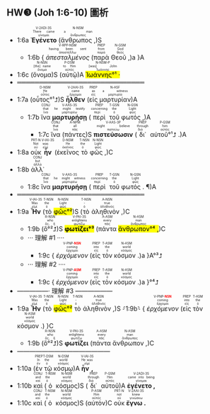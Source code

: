 ## HW❸ (Joh 1:6-10) 圖析
- <rt>1:6a</rt> <RUBY><ruby><ruby><strong>Ἐγένετο</strong><rt>γίνομαι</rt></ruby><rt>There came</rt></ruby><rt>V-2ADI-3S</rt></RUBY> (<RUBY><ruby><ruby>ἄνθρωπος ,<rt>ἄνθρωπος</rt></ruby><rt>a man</rt></ruby><rt>N-NSM</rt></RUBY>)S 
	- <rt>1:6b</rt> { <RUBY><ruby><ruby><em>ἀπεσταλμένος</em><rt>ἀποστέλλω</rt></ruby><rt>having been sent</rt></ruby><rt>V-RPP-NSM</rt></RUBY> (<RUBY><ruby><ruby>παρὰ<rt>παρά</rt></ruby><rt>from</rt></ruby><rt>PREP</rt></RUBY> <RUBY><ruby><ruby>Θεοῦ ,<rt>θεός</rt></ruby><rt>God</rt></ruby><rt>N-GSM</rt></RUBY>)a }A 
- <rt>1:6c</rt> (<RUBY><ruby><ruby>ὄνομα<rt>ὄνομα</rt></ruby><rt>[the] name</rt></ruby><rt>N-NSN</rt></RUBY>)S (<RUBY><ruby><ruby>αὐτῷ<rt>αὐτός</rt></ruby><rt>to Him</rt></ruby><rt>P-DSM</rt></RUBY>)A <RUBY><ruby><ruby><mark>Ἰωάννης°¹ ·</mark><rt>Ἰωάννης</rt></ruby><rt>[was] John</rt></ruby><rt>N-NSM-P</rt></RUBY> 
- ═════════════════════════════
- <rt>1:7a</rt> (<RUBY><ruby><ruby>οὗτος°¹⮥<rt>οὗτος</rt></ruby><rt>He</rt></ruby><rt>D-NSM</rt></RUBY>)S <RUBY><ruby><ruby><strong>ἦλθεν</strong><rt>ἔρχομαι</rt></ruby><rt>came</rt></ruby><rt>V-2AAI-3S</rt></RUBY> (<RUBY><ruby><ruby>εἰς<rt>εἰς</rt></ruby><rt>as</rt></ruby><rt>PREP</rt></RUBY> <RUBY><ruby><ruby>μαρτυρίαν<rt>μαρτυρία</rt></ruby><rt>a witness</rt></ruby><rt>N-ASF</rt></RUBY>)A
	- <rt>1:7b</rt> <RUBY><ruby><ruby>ἵνα<rt>ἵνα</rt></ruby><rt>that</rt></ruby><rt>CONJ</rt></RUBY> <RUBY><ruby><ruby><strong>μαρτυρήσῃ</strong><rt>μαρτυρέω</rt></ruby><rt>he might testify</rt></ruby><rt>V-AAS-3S</rt></RUBY> (<RUBY><ruby><ruby>περὶ<rt>περί</rt></ruby><rt>concerning</rt></ruby><rt>PREP</rt></RUBY> <RUBY><ruby><ruby>τοῦ<rt>ὁ</rt></ruby><rt>the</rt></ruby><rt>T-GSN</rt></RUBY> <RUBY><ruby><ruby>φωτός ,<rt>φῶς</rt></ruby><rt>Light</rt></ruby><rt>N-GSN</rt></RUBY>)A
		- <rt>1:7c</rt> <RUBY><ruby><ruby>ἵνα<rt>ἵνα</rt></ruby><rt>that</rt></ruby><rt>CONJ</rt></RUBY> (<RUBY><ruby><ruby>πάντες<rt>πᾶς</rt></ruby><rt>all</rt></ruby><rt>A-NPM</rt></RUBY>)S <RUBY><ruby><ruby><strong>πιστεύσωσιν</strong><rt>πιστεύω</rt></ruby><rt>might believe</rt></ruby><rt>V-AAS-3P</rt></RUBY> (<RUBY><ruby><ruby>δι᾽<rt>διά</rt></ruby><rt>through</rt></ruby><rt>PREP</rt></RUBY> <RUBY><ruby><ruby>αὐτοῦ°¹⮥ .<rt>αὐτός</rt></ruby><rt>him</rt></ruby><rt>P-GSM</rt></RUBY>)A 
- <rt>1:8a</rt> <RUBY><ruby><ruby>οὐκ<rt>οὐ</rt></ruby><rt>Not</rt></ruby><rt>PRT-N</rt></RUBY> <RUBY><ruby><ruby><strong>ἦν</strong><rt>εἰμί</rt></ruby><rt>was</rt></ruby><rt>V-IAI-3S</rt></RUBY> (<RUBY><ruby><ruby>ἐκεῖνος<rt>ἐκεῖνος</rt></ruby><rt>He</rt></ruby><rt>D-NSM</rt></RUBY> <RUBY><ruby><ruby>τὸ<rt>ὁ</rt></ruby><rt>the</rt></ruby><rt>T-NSN</rt></RUBY> <RUBY><ruby><ruby>φῶς ,<rt>φῶς</rt></ruby><rt>Light</rt></ruby><rt>N-NSN</rt></RUBY>)C
- <rt>1:8b</rt> <RUBY><ruby><ruby>ἀλλ᾽<rt>ἀλλά</rt></ruby><rt>but</rt></ruby><rt>CONJ</rt></RUBY> 
	- <rt>1:8c</rt> <RUBY><ruby><ruby>ἵνα<rt>ἵνα</rt></ruby><rt>that</rt></ruby><rt>CONJ</rt></RUBY> <RUBY><ruby><ruby><strong>μαρτυρήσῃ</strong><rt>μαρτυρέω</rt></ruby><rt>he might witness</rt></ruby><rt>V-AAS-3S</rt></RUBY> (<RUBY><ruby><ruby>περὶ<rt>περί</rt></ruby><rt>concerning</rt></ruby><rt>PREP</rt></RUBY> <RUBY><ruby><ruby>τοῦ<rt>ὁ</rt></ruby><rt>the</rt></ruby><rt>T-GSN</rt></RUBY> <RUBY><ruby><ruby>φωτός . ¶<rt>φῶς</rt></ruby><rt>Light</rt></ruby><rt>N-GSN</rt></RUBY>)A
- ═════════════════════════════
- <rt>1:9a</rt> <RUBY><ruby><ruby><strong>Ἦν</strong><rt>εἰμί</rt></ruby><rt>Was</rt></ruby><rt>V-IAI-3S</rt></RUBY> (<RUBY><ruby><ruby>τὸ<rt>ὁ</rt></ruby><rt>the</rt></ruby><rt>T-NSN</rt></RUBY> <RUBY><ruby><ruby><mark>φῶς°²</mark><rt>φῶς</rt></ruby><rt>Light</rt></ruby><rt>N-NSN</rt></RUBY>)S (<RUBY><ruby><ruby>τὸ<rt>ὁ</rt></ruby><rt>-</rt></ruby><rt>T-NSN</rt></RUBY> <RUBY><ruby><ruby>ἀληθινὸν ,<rt>ἀληθινός</rt></ruby><rt>true</rt></ruby><rt>A-NSN</rt></RUBY>)C 
	- <rt>1:9b</rt> (<RUBY><ruby><ruby>ὃ°²⮥<rt>ὅς, ἥ</rt></ruby><rt>who</rt></ruby><rt>R-NSN</rt></RUBY>)S <RUBY><ruby><ruby><mark><strong>φωτίζει°³</strong></mark><rt>φωτίζω</rt></ruby><rt>enlightens</rt></ruby><rt>V-PAI-3S</rt></RUBY> (<RUBY><ruby><ruby>πάντα<rt>πᾶς</rt></ruby><rt>every</rt></ruby><rt>A-ASM</rt></RUBY> <RUBY><ruby><ruby><mark>ἄνθρωπον°⁴ ,</mark><rt>ἄνθρωπος</rt></ruby><rt>man</rt></ruby><rt>N-ASM</rt></RUBY>)C 
	- ··· 理解 #1 ····
		- <rt>1:9c</rt> { <RUBY><ruby><ruby><em>ἐρχόμενον</em><rt>ἔρχομαι</rt></ruby><rt>coming</rt></ruby><rt>V-PNP-<strong><font color='red'>NSN</font></strong></rt></RUBY> (<RUBY><ruby><ruby>εἰς<rt>εἰς</rt></ruby><rt>into</rt></ruby><rt>PREP</rt></RUBY> <RUBY><ruby><ruby>τὸν<rt>ὁ</rt></ruby><rt>the</rt></ruby><rt>T-ASM</rt></RUBY> <RUBY><ruby><ruby>κόσμον .<rt>κόσμος</rt></ruby><rt>world</rt></ruby><rt>N-ASM</rt></RUBY>)a }A°³⮥ 
	- ··· 理解 #2 ····
		- <rt>1:9c</rt> { <RUBY><ruby><ruby><em>ἐρχόμενον</em><rt>ἔρχομαι</rt></ruby><rt>coming</rt></ruby><rt>V-PNP-<strong><font color='red'>ASM</font></strong></rt></RUBY> (<RUBY><ruby><ruby>εἰς<rt>εἰς</rt></ruby><rt>into</rt></ruby><rt>PREP</rt></RUBY> <RUBY><ruby><ruby>τὸν<rt>ὁ</rt></ruby><rt>the</rt></ruby><rt>T-ASM</rt></RUBY> <RUBY><ruby><ruby>κόσμον .<rt>κόσμος</rt></ruby><rt>world</rt></ruby><rt>N-ASM</rt></RUBY>)a }°⁴⮥ 
- —————· 理解 #3 ——————
- <rt>1:9a</rt> <RUBY><ruby><ruby><strong>Ἦν</strong><rt>εἰμί</rt></ruby><rt>Was</rt></ruby><rt>V-IAI-3S</rt></RUBY> (<RUBY><ruby><ruby>τὸ<rt>ὁ</rt></ruby><rt>the</rt></ruby><rt>T-NSN</rt></RUBY> <RUBY><ruby><ruby><mark>φῶς°²</mark><rt>φῶς</rt></ruby><rt>Light</rt></ruby><rt>N-NSN</rt></RUBY> <RUBY><ruby><ruby>τὸ<rt>ὁ</rt></ruby><rt>-</rt></ruby><rt>T-NSN</rt></RUBY> <RUBY><ruby><ruby>ἀληθινὸν ,<rt>ἀληθινός</rt></ruby><rt>true</rt></ruby><rt>A-NSN</rt></RUBY>)S ⸉<rt>1:9b</rt>⸊ { <RUBY><ruby><ruby><em>ἐρχόμενον</em><rt>ἔρχομαι</rt></ruby><rt>coming</rt></ruby><rt>V-PNP-<strong><font color='red'>NSN</font></strong></rt></RUBY> (<RUBY><ruby><ruby>εἰς<rt>εἰς</rt></ruby><rt>into</rt></ruby><rt>PREP</rt></RUBY> <RUBY><ruby><ruby>τὸν<rt>ὁ</rt></ruby><rt>the</rt></ruby><rt>T-ASM</rt></RUBY> <RUBY><ruby><ruby>κόσμον .<rt>κόσμος</rt></ruby><rt>world</rt></ruby><rt>N-ASM</rt></RUBY>) }C
	- <rt>1:9b</rt> (<RUBY><ruby><ruby>ὃ°²⮥<rt>ὅς, ἥ</rt></ruby><rt>who</rt></ruby><rt>R-NSN</rt></RUBY>)S <RUBY><ruby><ruby><strong>φωτίζει</strong><rt>φωτίζω</rt></ruby><rt>enlightens</rt></ruby><rt>V-PAI-3S</rt></RUBY> (<RUBY><ruby><ruby>πάντα<rt>πᾶς</rt></ruby><rt>every</rt></ruby><rt>A-ASM</rt></RUBY> <RUBY><ruby><ruby>ἄνθρωπον ,<rt>ἄνθρωπος</rt></ruby><rt>man</rt></ruby><rt>N-ASM</rt></RUBY>)C 
- ———————————————
- <rt>1:10a</rt> (<RUBY><ruby><ruby>ἐν<rt>ἐν</rt></ruby><rt>In</rt></ruby><rt>PREP</rt></RUBY> <RUBY><ruby><ruby>τῷ<rt>ὁ</rt></ruby><rt>the</rt></ruby><rt>T-DSM</rt></RUBY> <RUBY><ruby><ruby>κόσμῳ<rt>κόσμος</rt></ruby><rt>world</rt></ruby><rt>N-DSM</rt></RUBY>)A <RUBY><ruby><ruby><strong>ἦν ,</strong><rt>εἰμί</rt></ruby><rt>He was</rt></ruby><rt>V-IAI-3S</rt></RUBY> 
- <rt>1:10b</rt> <RUBY><ruby><ruby>καὶ<rt>καί</rt></ruby><rt>and</rt></ruby><rt>CONJ</rt></RUBY> (<RUBY><ruby><ruby>ὁ<rt>ὁ</rt></ruby><rt>the</rt></ruby><rt>T-NSM</rt></RUBY> <RUBY><ruby><ruby>κόσμος<rt>κόσμος</rt></ruby><rt>world</rt></ruby><rt>N-NSM</rt></RUBY>)S (<RUBY><ruby><ruby>δι᾽<rt>διά</rt></ruby><rt>through</rt></ruby><rt>PREP</rt></RUBY> <RUBY><ruby><ruby>αὐτοῦ<rt>αὐτός</rt></ruby><rt>Him</rt></ruby><rt>P-GSM</rt></RUBY>)A <RUBY><ruby><ruby><strong>ἐγένετο ,</strong><rt>γίνομαι</rt></ruby><rt>came into being</rt></ruby><rt>V-2ADI-3S</rt></RUBY> 
- <rt>1:10c</rt> <RUBY><ruby><ruby>καὶ<rt>καί</rt></ruby><rt>and</rt></ruby><rt>CONJ</rt></RUBY> (<RUBY><ruby><ruby>ὁ<rt>ὁ</rt></ruby><rt>the</rt></ruby><rt>T-NSM</rt></RUBY> <RUBY><ruby><ruby>κόσμος<rt>κόσμος</rt></ruby><rt>world</rt></ruby><rt>N-NSM</rt></RUBY>)S (<RUBY><ruby><ruby>αὐτὸν<rt>αὐτός</rt></ruby><rt>Him</rt></ruby><rt>P-ASM</rt></RUBY>)C <RUBY><ruby><ruby>οὐκ<rt>οὐ</rt></ruby><rt>not</rt></ruby><rt>PRT-N</rt></RUBY> <RUBY><ruby><ruby><strong>ἔγνω .</strong><rt>γινώσκω</rt></ruby><rt>knew</rt></ruby><rt>V-2AAI-3S</rt></RUBY> 
